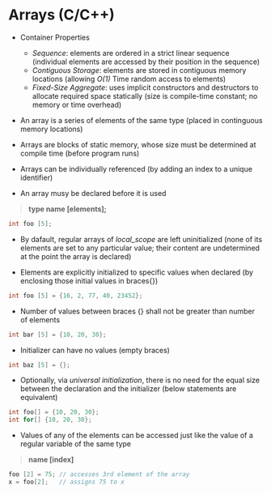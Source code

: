 # Arrays (C/C++)

* Container Properties
	* *Sequence*: elements are ordered in a strict linear sequence (individual elements are accessed by their position in the sequence)
	* *Contiguous Storage*: elements are stored in contiguous memory locations (allowing *O(1)* Time random access to elements)
	* *Fixed-Size Aggregate*: uses implicit constructors and destructors to allocate required space statically (size is compile-time constant; no memory or time overhead)

* An array is a series of elements of the same type (placed in continguous memory locations)

* Arrays are blocks of static memory, whose size must be determined at compile time (before program runs)

* Arrays can be individually referenced (by adding an index to a unique identifier)

* An array musy be declared before it is used
> **type name [elements];**
```cpp
int foo [5];
```

* By dafault, regular arrays of *local_scope* are left uninitialized (none of its elements are set to any particular value; their content are undetermined at the point the array is declared)

* Elements are explicitly initialized to specific values when declared (by enclosing those initial values in braces{})
```cpp
int foo [5] = {16, 2, 77, 40, 23452};
```

* Number of values between braces {} shall not be greater than number of elements
```cpp
int bar [5] = {10, 20, 30};
```

* Initializer can have no values (empty braces)
```cpp
int baz [5] = {};
```

* Optionally, via *universal initialization*, there is no need for the equal size between the declaration and the initializer (below statements are equivalent)
```cpp
int foo[] = {10, 20, 30};
int for[] {10, 20, 30};
```

* Values of any of the elements can be accessed just like the value of a regular variable of the same type
> **name [index]**
```cpp
foo [2] = 75; // accesses 3rd element of the array
x = foo[2];   // assigns 75 to x
```


